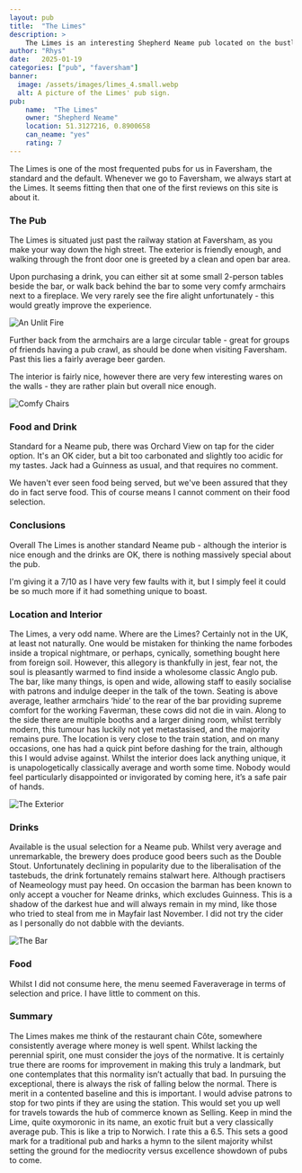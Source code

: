 ```yaml
---
layout: pub
title:  "The Limes"
description: >
    The Limes is an interesting Shepherd Neame pub located on the bustling Faversham highstreet. We review the drinks and atmosphere.
author: "Rhys"
date:   2025-01-19
categories: ["pub", "faversham"]
banner:
  image: /assets/images/limes_4.small.webp
  alt: A picture of the Limes' pub sign.
pub:
    name:  "The Limes"
    owner: "Shepherd Neame"
    location: 51.3127216, 0.8900658
    can_neame: "yes"
    rating: 7
---
```


The Limes is one of the most frequented pubs for us in Faversham, the standard
and the default. Whenever we go to Faversham, we always start at the Limes.
It seems fitting then that one of the first reviews on this site is about it.

### The Pub

The Limes is situated just past the railway station at Faversham, as you make
your way down the high street. The exterior is friendly enough, and walking
through the front door one is greeted by a clean and open bar area.

Upon purchasing a drink, you can either sit at some small 2-person tables
beside the bar, or walk back behind the bar to some very comfy armchairs next
to a fireplace. We very rarely see the fire alight unfortunately - this would
greatly improve the experience.

![An Unlit Fire](/assets/images/limes_6.small.webp)

Further back from the armchairs are a large circular table - great for groups of
friends having a pub crawl, as should be done when visiting Faversham. Past this
lies a fairly average beer garden.


The interior is fairly nice, however there are very few interesting wares
on the walls - they are rather plain but overall nice enough.

![Comfy Chairs](/assets/images/limes_5.small.webp)

### Food and Drink

Standard for a Neame pub, there was Orchard View on tap for the cider option.
It's an OK cider, but a bit too carbonated and slightly too acidic for my tastes.
Jack had a Guinness as usual, and that requires no comment.

We haven't ever seen food being served, but we've been assured that they do in
fact serve food. This of course means I cannot comment on their food selection.

### Conclusions

Overall The Limes is another standard Neame pub - although the interior is nice
enough and the drinks are OK, there is nothing massively special about the pub.

I'm giving it a 7/10 as I have very few faults with it, but I simply feel it
could be so much more if it had something unique to boast.

<!--more-->

### Location and Interior

The Limes, a very odd name. Where are the Limes? Certainly not in the UK, at least not naturally. One would be mistaken for thinking the name forbodes inside a tropical nightmare, or perhaps, cynically, something bought here from foreign soil. However, this allegory is thankfully in jest, fear not, the soul is pleasantly warmed to find inside a wholesome classic Anglo pub. The bar, like many things, is open and wide, allowing staff to easily socialise with patrons and indulge deeper in the talk of the town. Seating is above average, leather armchairs ‘hide’ to the rear of the bar providing supreme comfort for the working Faverman, these cows did not die in vain. Along to the side there are multiple booths and a larger dining room, whilst terribly modern, this tumour has luckily not yet metastasised, and the majority remains pure. The location is very close to the train station, and on many occasions, one has had a quick pint before dashing for the train, although this I would advise against. Whilst the interior does lack anything unique, it is unapologetically classically average and worth some time. Nobody would feel particularly disappointed or invigorated by coming here, it’s a safe pair of hands.

![The Exterior](/assets/images/limes_3.small.webp)

### Drinks

Available is the usual selection for a Neame pub. Whilst very average and unremarkable, the brewery does produce good beers such as the Double Stout. Unfortunately declining in popularity due to the liberalisation of the tastebuds, the drink fortunately remains stalwart here. Although practisers of Neameology must pay heed. On occasion the barman has been known to only accept a voucher for Neame drinks, which excludes Guinness. This is a shadow of the darkest hue and will always remain in my mind, like those who tried to steal from me in Mayfair last November. I did not try the cider as I personally do not dabble with the deviants.

![The Bar](/assets/images/limes_2.small.webp)

### Food

Whilst I did not consume here, the menu seemed Faveraverage in terms of selection and price. I have little to comment on this.

### Summary

The Limes makes me think of the restaurant chain Côte, somewhere consistently average where money is well spent. Whilst lacking the perennial spirit, one must consider the joys of the normative. It is certainly true there are rooms for improvement in making this truly a landmark, but one contemplates that this normality isn’t actually that bad. In pursuing the exceptional, there is always the risk of falling below the normal. There is merit in a contented baseline and this is important. I would advise patrons to stop for two pints if they are using the station. This would set you up well for travels towards the hub of commerce known as Selling. Keep in mind the Lime, quite oxymoronic in its name, an exotic fruit but a very classically average pub. This is like a trip to Norwich. I rate this a 6.5. This sets a good mark for a traditional pub and harks a hymn to the silent majority whilst setting the ground for the mediocrity versus excellence showdown of pubs to come.
